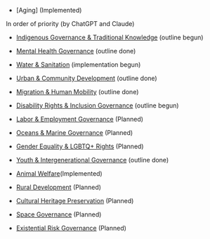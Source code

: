 - [Aging] (Implemented)

In order of priority (by ChatGPT and Claude)
- [Indigenous Governance & Traditional Knowledge](/framework/docs/implementation/indigenous) (outline begun)

- [Mental Health Governance](/framework/docs/implementation/mental-health) (outline done)

- [Water & Sanitation](/framework/docs/implementation/water) (implementation begun)

- [Urban & Community Development](/framework/docs/implementation/urban) (outline done)

- [Migration & Human Mobility](/framework/docs/implementation/migration) (outline done)

- [Disability Rights & Inclusion Governance](/framework/docs/implementation/disability) (outline begun)

- [Labor & Employment Governance](/framework/docs/implementation/labor) (Planned)

- [Oceans & Marine Governance](/framework/docs/implementation/oceans) (Planned)

- [Gender Equality & LGBTQ+ Rights](/framework/docs/implementation/gender) (Planned)

- [Youth & Intergenerational Governance](/framework/docs/implementation/youth) (outline done)

- [Animal Welfare](/framework/docs/implementation/animal-welfare)(Implemented)

- [Rural Development](/framework/docs/implementation/rural) (Planned)

- [Cultural Heritage Preservation](/framework/docs/implementation/culture) (Planned)

- [Space Governance](/framework/docs/implementation/space) (Planned)

- [Existential Risk Governance](/framework/docs/implementation/existential-risk) (Planned)

